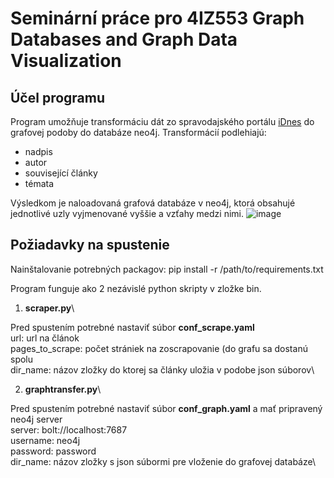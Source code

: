 # Seminární práce pro 4IZ553 Graph Databases and Graph Data Visualization

## Účel programu

Program umožňuje transformáciu dát zo spravodajského portálu [iDnes](https://www.iDnes.cz/) do grafovej podoby do databáze neo4j. Transformácií podlehiajú:

- nadpis
- autor
- související články
- témata

Výsledkom je naloadovaná grafová databáze v neo4j, ktorá obsahujé jednotlivé uzly vyjmenované vyššie a vzťahy medzi nimi.
![image](https://user-images.githubusercontent.com/61296627/141763100-cf484c53-e69c-4706-a550-3e3d147d08d5.png)

## Požiadavky na spustenie

Nainštalovanie potrebných packagov: pip install -r /path/to/requirements.txt

Program funguje ako 2 nezávislé python skripty v zložke bin. 
1) **scraper.py**\

Pred spustením potrebné nastaviť súbor **conf_scrape.yaml**\
url: url na článok\
pages_to_scrape: počet strániek na zoscrapovanie (do grafu sa dostanú spolu\
dir_name: názov zložky do ktorej sa články uložia v podobe json súborov\

2) **graphtransfer.py**\

Pred spustením potrebné nastaviť súbor **conf_graph.yaml** a mať pripravený neo4j server\
server: bolt://localhost:7687\
username: neo4j\
password: password\
dir_name: názov zložky s json súbormi pre vloženie do grafovej databáze\
